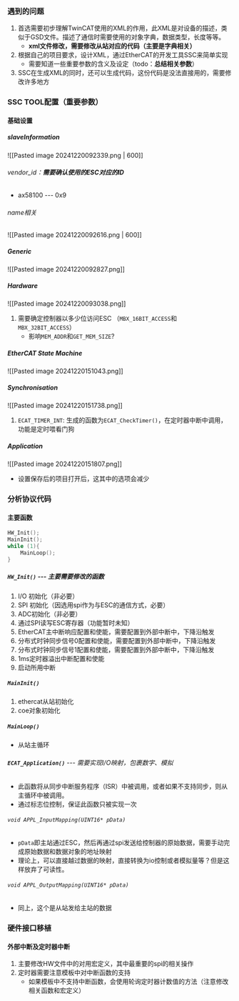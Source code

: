 ### 遇到的问题
1. 首选需要初步理解TwinCAT使用的XML的作用，此XML是对设备的描述，类似于GSD文件。描述了通信时需要使用的对象字典，数据类型，长度等等。
	- **xml文件修改，需要修改从站对应的代码（主要是字典相关）**
2. 根据自己的项目要求，设计XML，通过EtherCAT的开发工具SSC来简单实现
	- 需要知道一些重要参数的含义及设定（todo：**总结相关参数**）
3. SSC在生成XML的同时，还可以生成代码，这份代码是没法直接用的，需要修改许多地方

### SSC TOOL配置（重要参数）
#### 基础设置
##### slaveInformation
![[Pasted image 20241220092339.png | 600]]
###### vendor_id：**需要确认使用的ESC对应的ID**
- ax58100 --- 0x9
###### name相关
![[Pasted image 20241220092616.png | 600]]
##### Generic
![[Pasted image 20241220092827.png]]
##### Hardware
![[Pasted image 20241220093038.png]]
1. 需要确定控制器以多少位访问ESC （`MBX_16BIT_ACCESS`和`MBX_32BIT_ACCESS`）
	- 影响`MEM_ADDR`和`GET_MEM_SIZE`?
##### EtherCAT State Machine
![[Pasted image 20241220151043.png]]
##### Synchronisation
![[Pasted image 20241220151738.png]]
1. `ECAT_TIMER_INT`: 生成的函数为`ECAT_CheckTimer()`，在定时器中断中调用，功能是定时喂看门狗
##### Application
![[Pasted image 20241220151807.png]]
- 设置保存后的项目打开后，这其中的选项会减少


### 分析协议代码
#### 主要函数
~~~c
HW_Init();
MainInit();
while (1){
    MainLoop();
}
~~~
##### `HW_Init()` --- 主要需要修改的函数
1. I/O 初始化（非必要）
2. SPI 初始化（因选用spi作为与ESC的通信方式，必要）
3. ADC初始化（非必要）
4. 通过SPI读写ESC寄存器（功能暂时未知）
5. EtherCAT主中断响应配置和使能，需要配置到外部中断中，下降沿触发
6. 分布式时钟同步信号0配置和使能，需要配置到外部中断中，下降沿触发
7. 分布式时钟同步信号1配置和使能，需要配置到外部中断中，下降沿触发
8. 1ms定时器溢出中断配置和使能
9. 启动所用中断
##### `MainInit()`
1. ethercat从站初始化
2. coe对象初始化

##### `MainLoop()`
- 从站主循环
###### **`ECAT_Application()`** --- 需要实现I/O映射，包裹数字、模拟
- 此函数将从同步中断服务程序（ISR）中被调用，或者如果不支持同步，则从主循环中被调用。
- 通过标志位控制，保证此函数只被实现一次
###### `void APPL_InputMapping(UINT16* pData)`
- `pData`即主站通过ESC，然后再通过spi发送给控制器的原始数据，需要手动完成原始数据和数据对象的地址映射
- 理论上，可以直接越过数据的映射，直接转换为io控制或者模拟量等？但是这样放弃了可读性。
###### `void APPL_OutputMapping(UINT16* pData)`
- 同上，这个是从站发给主站的数据
### 硬件接口移植
#### 外部中断及定时器中断
1. 主要修改HW文件中的对用宏定义，其中最重要的spi的相关操作
2. 定时器需要注意模板中对中断函数的支持
	- 如果模板中不支持中断函数，会使用轮询定时器计数值的方法（注意修改相关函数和宏定义）